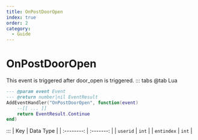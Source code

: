 ```yaml
---
title: OnPostDoorOpen
index: true
order: 2
category:
  - Guide
---
```


# OnPostDoorOpen
This event is triggered after door_open is triggered.
::: tabs
@tab Lua
```lua
--- @param event Event
--- @return number|nil EventResult
AddEventHandler("OnPostDoorOpen", function(event)
    --[[ ... ]]
    return EventResult.Continue
end)
```

:::
|     Key    | Data Type |
| :--------: | :-------: |
|  `userid`  |   `int`   |
| `entindex` |   `int`   |